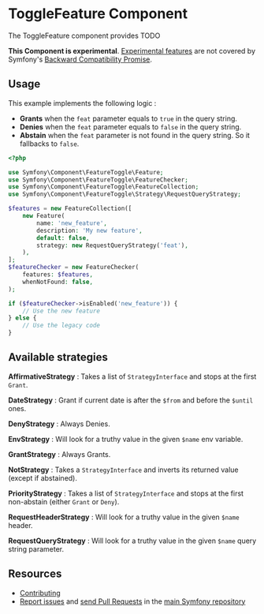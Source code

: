 ToggleFeature Component
=======================

The ToggleFeature component provides TODO

**This Component is experimental**.
[Experimental features](https://symfony.com/doc/current/contributing/code/experimental.html)
are not covered by Symfony's
[Backward Compatibility Promise](https://symfony.com/doc/current/contributing/code/bc.html).

Usage
-----

This example implements the following logic :
* **Grants** when the `feat` parameter equals to `true` in the query string.
* **Denies** when the `feat` parameter equals to `false` in the query string.
* **Abstain** when the `feat` parameter is not found in the query string. So it
 fallbacks to `false`.

```php
<?php

use Symfony\Component\FeatureToggle\Feature;
use Symfony\Component\FeatureToggle\FeatureChecker;
use Symfony\Component\FeatureToggle\FeatureCollection;
use Symfony\Component\FeatureToggle\Strategy\RequestQueryStrategy;

$features = new FeatureCollection([
    new Feature(
        name: 'new_feature',
        description: 'My new feature',
        default: false,
        strategy: new RequestQueryStrategy('feat'),
    ),
];
$featureChecker = new FeatureChecker(
    features: $features,
    whenNotFound: false,
);

if ($featureChecker->isEnabled('new_feature')) {
    // Use the new feature
} else {
    // Use the legacy code
}
```

Available strategies
--------------------

**AffirmativeStrategy** : Takes a list of `StrategyInterface` and stops at the first `Grant`.

**DateStrategy** : Grant if current date is after the `$from` and before the `$until` ones.

**DenyStrategy** : Always Denies.

**EnvStrategy** : Will look for a truthy value in the given `$name` env variable.

**GrantStrategy** : Always Grants.

**NotStrategy** : Takes a `StrategyInterface` and inverts its returned value (except if abstained).

**PriorityStrategy** : Takes a list of `StrategyInterface` and stops at the first non-abstain (either `Grant` or `Deny`).

**RequestHeaderStrategy** : Will look for a truthy value in the given `$name` header.

**RequestQueryStrategy** : Will look for a truthy value in the given `$name` query string parameter.

Resources
---------

* [Contributing](https://symfony.com/doc/current/contributing/index.html)
* [Report issues](https://github.com/symfony/symfony/issues) and
  [send Pull Requests](https://github.com/symfony/symfony/pulls)
  in the [main Symfony repository](https://github.com/symfony/symfony)
